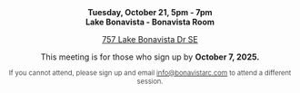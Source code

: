 

<p align="center" style="margin:0;padding-left: 0;"><b>Tuesday, October 21, 5pm - 7pm</b> </p>
<p align="center" style="margin:0;padding-left: 0;"><b>Lake Bonavista - Bonavista Room</b></p>
<p align="center" style="padding-left: 0;"><a href="https://maps.app.goo.gl/8D8VYwfzaevEVm1B8">757 Lake Bonavista Dr SE</a></p>

<p align="center" style="margin:0;padding-left: 0;">This meeting is for those who sign up by <b>October 7, 2025.</b></p>
<p align="center" style="padding-left: 0;font-size: .75rem;font-weight: 300;">If you cannot attend, please sign up and email <a href="mailto:info@bonavistarc.com">info@bonavistarc.com</a> to attend a different session.</p>


<!--p align="center" style="margin:0;padding-left: 0;"><b>TBD</b></p><p align="center" style="padding-left: 0;font-size: .75rem;font-weight: 300;">We will be holding three information sessions this summer and will schedule signing sessions as groups are ready. We are doing group signings to reduce overall costs and maximize the defense fund.</p-->


